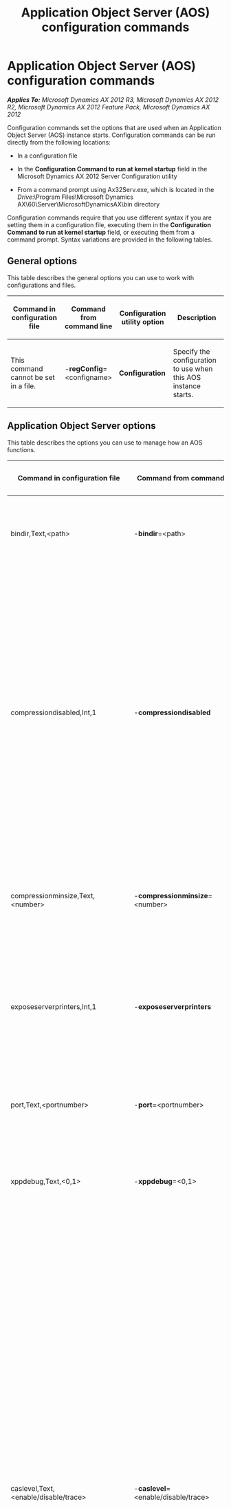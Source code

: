 ﻿---
title: Application Object Server (AOS) configuration commands
TOCTitle: Application Object Server (AOS) configuration commands
ms:assetid: fd29570f-4ab6-47bd-8d82-27d550dc6493
ms:mtpsurl: https://technet.microsoft.com/en-us/library/Aa569637(v=AX.60)
ms:contentKeyID: 39555433
ms.date: 04/18/2014
mtps_version: v=AX.60
---

# Application Object Server (AOS) configuration commands 


_**Applies To:** Microsoft Dynamics AX 2012 R3, Microsoft Dynamics AX 2012 R2, Microsoft Dynamics AX 2012 Feature Pack, Microsoft Dynamics AX 2012_

Configuration commands set the options that are used when an Application Object Server (AOS) instance starts. Configuration commands can be run directly from the following locations:

  - In a configuration file

  - In the **Configuration Command to run at kernel startup** field in the Microsoft Dynamics AX 2012 Server Configuration utility

  - From a command prompt using Ax32Serv.exe, which is located in the *Drive*:\\Program Files\\Microsoft Dynamics AX\\60\\Server\\MicrosoftDynamicsAX\\bin directory

Configuration commands require that you use different syntax if you are setting them in a configuration file, executing them in the **Configuration Command to run at kernel startup** field, or executing them from a command prompt. Syntax variations are provided in the following tables.

## General options

This table describes the general options you can use to work with configurations and files.

<table>
<colgroup>
<col style="width: 25%" />
<col style="width: 25%" />
<col style="width: 25%" />
<col style="width: 25%" />
</colgroup>
<thead>
<tr class="header">
<th><p>Command in configuration file</p></th>
<th><p>Command from command line</p></th>
<th><p>Configuration utility option</p></th>
<th><p>Description</p></th>
</tr>
</thead>
<tbody>
<tr class="odd">
<td><p>This command cannot be set in a file.</p></td>
<td><p>-<strong>regConfig</strong>=&lt;configname&gt;</p></td>
<td><p><strong>Configuration</strong></p></td>
<td><p>Specify the configuration to use when this AOS instance starts.</p></td>
</tr>
</tbody>
</table>


## Application Object Server options

This table describes the options you can use to manage how an AOS functions.

<table>
<colgroup>
<col style="width: 25%" />
<col style="width: 25%" />
<col style="width: 25%" />
<col style="width: 25%" />
</colgroup>
<thead>
<tr class="header">
<th><p>Command in configuration file</p></th>
<th><p>Command from command line</p></th>
<th><p>Configuration utility option</p></th>
<th><p>Description</p></th>
</tr>
</thead>
<tbody>
<tr class="odd">
<td><p>bindir,Text,&lt;path&gt;</p></td>
<td><p>-<strong>bindir</strong>=&lt;path&gt;</p></td>
<td><p><strong>Alternate bin directory</strong></p></td>
<td><p>Specify a directory location that contains an alternate kernel text data (ktd) file.</p></td>
</tr>
<tr class="even">
<td><p>compressiondisabled,Int,1</p></td>
<td><p>-<strong>compressiondisabled</strong></p></td>
<td><p>Option not available in utility</p></td>
<td><p>This is a binary command that is not set by default. When this value is absent, data sent between the AOS and Microsoft Dynamics AX clients is compressed to improve performance.</p>
<p>If the value is present, then packets are not compressed. Disabling compression can have a negative impact on system performance. To compress packets, remove the value from the configuration file.</p></td>
</tr>
<tr class="odd">
<td><p>compressionminsize,Text,&lt;number&gt;</p></td>
<td><p>-<strong>compressionminsize</strong>=&lt;number&gt;</p></td>
<td><p><strong>Minimum packet size to compress</strong></p></td>
<td><p>Specify the smallest useful packet size to compress. The larger the packet size chosen, the smaller the gains in speed.</p></td>
</tr>
<tr class="even">
<td><p>exposeserverprinters,Int,1</p></td>
<td><p>-<strong>exposeserverprinters</strong></p></td>
<td><p><strong>Allow clients to connect to printers on this server</strong></p></td>
<td><p>This is a binary command that is not set by default. When this value is present, clients are allowed to connect to printers that are connected to the AOS computer.</p></td>
</tr>
<tr class="odd">
<td><p>port,Text,&lt;portnumber&gt;</p></td>
<td><p>-<strong>port</strong>=&lt;portnumber&gt;</p></td>
<td><p><strong>TCP/IP port</strong></p></td>
<td><p>The TCP/IP port that the AOS instance should use to connect to clients. The default value is 2712.</p></td>
</tr>
<tr class="even">
<td><p>xppdebug,Text,&lt;0,1&gt;</p></td>
<td><p>-<strong>xppdebug</strong>=&lt;0,1&gt;</p></td>
<td><p><strong>Enable breakpoints to debug X++ code running on this server</strong></p></td>
<td><p>Enable clients to trace their interactions with this AOS instance. The default is off (0).</p></td>
</tr>
<tr class="odd">
<td><p>caslevel,Text,&lt;enable/disable/trace&gt;</p></td>
<td><p>-<strong>caslevel</strong>=&lt;enable/disable/trace&gt;</p></td>
<td><p>Option not available in utility</p></td>
<td><p>Code Access Security (CAS) is the mechanism in Microsoft Dynamics AX that is used to protect specific APIs.</p>
<p>Enable, the default setting, activates CAS for all CAS-protected APIs. If a CAS-protected API is invoked without following the correct consumer steps, an error is generated.</p>
<p>Trace is used to simulate CAS being enabled. An error is not generated if a CAS-protected API is invoked incorrectly. Instead, debug information is written to the Infolog. Use in development or test environments to determine the changes that need to be made to get the system working.</p>
  
> [!IMPORTANT]
> <P>Do not set the <STRONG>caslevel</STRONG> to Trace in production environments.</P>


<p>Disable disables CAS entirely.</p>
  
> [!IMPORTANT]
> <P>Do not set the <STRONG>caslevel</STRONG> to Disable in production environments.</P>

</td>
</tr>
<tr class="even">
<td><p>MaxConcurrentUISessions,Text,&lt;value&gt;</p></td>
<td><p>-<strong>MaxConcurrentUISessions</strong>=&lt;value&gt;</p></td>
<td><p></p></td>
<td><p>Set the maximum number of concurrent Microsoft Dynamics AX client sessions.</p>
<p>The minimum value is 0, the maximum value (and default) is 65535.</p></td>
</tr>
<tr class="odd">
<td><p>MaxConcurrentGuestSessions,Text,&lt;value&gt;</p></td>
<td><p>-<strong>MaxConcurrentGuestSessions</strong>=&lt;value&gt;</p></td>
<td><p></p></td>
<td><p>Set the maximum number of concurrent Guest (anonymous user) sessions.</p>
<p>The minimum value is 0, the maximum value (and default) is 65535.</p></td>
</tr>
<tr class="even">
<td><p>MaxConcurrentWebSessions,Text,&lt;value&gt;</p></td>
<td><p>-<strong>MaxConcurrentWebSessions</strong>=&lt;value&gt;</p></td>
<td><p></p></td>
<td><p>Set the maximum number of concurrent Enterprise Portal sessions, including Guest sessions.</p>
<p>The minimum value is 0, the maximum value (and default) is 65535.</p></td>
</tr>
<tr class="odd">
<td><p>MaxConcurrentBCSessions,Text,&lt;value&gt;</p></td>
<td><p>-<strong>MaxConcurrentBCSessions</strong>=&lt;value&gt;</p></td>
<td><p></p></td>
<td><p>Set the maximum number of concurrent Business Connector sessions, including all Web sessions (all Web sessions come through Business Connector).</p>
<p>The default value is 65535.</p></td>
</tr>
<tr class="even">
<td><p>MaxMemLoad,Text,&lt;value&gt;</p></td>
<td><p>-<strong>MaxMemLoad</strong>=&lt;value&gt;</p></td>
<td><p></p></td>
<td><p>Set the maximum amount of memory usage (the maximum percentage of physical memory that is in use on the computer).</p>
<p>The default value is 0.</p></td>
</tr>
<tr class="odd">
<td><p>MaxConcurrentSessions,Int,&lt;value&gt;</p></td>
<td><p>-<strong>MaxConcurrentSessions</strong>=&lt;value&gt;</p></td>
<td><p><strong>Maximum number of client sessions</strong></p></td>
<td><p>Set the maximum number of client sessions this AOS instance will accept.</p>
<p>The minimum value is 0, the maximum value (and default) is 65535.</p></td>
</tr>
<tr class="even">
<td><p>startupcmd,Text,&lt;command&gt;</p></td>
<td><p>-<strong>startupCmd</strong>=&lt;command&gt;</p></td>
<td><p><strong>Command to run at application startup</strong></p></td>
<td><p>Enter a <strong>SysStartupCmd</strong> method to run when this client application starts. For details, see <a href="execute-configuration-commands.md">Execute configuration commands</a>.</p></td>
</tr>
<tr class="odd">
<td><p>extracmd,Text,&lt;command&gt;</p></td>
<td><p>-<strong>extracmd</strong>=&lt;command&gt;</p></td>
<td><p><strong>Configuration command to run at kernel startup</strong></p></td>
<td><p>Enter any configuration command to run when the kernel starts.</p></td>
</tr>
</tbody>
</table>


## Database connection options

This table describes the options you can use to connect to a database.

<table>
<colgroup>
<col style="width: 25%" />
<col style="width: 25%" />
<col style="width: 25%" />
<col style="width: 25%" />
</colgroup>
<thead>
<tr class="header">
<th><p>Command in configuration file</p></th>
<th><p>Command from command line</p></th>
<th><p>Configuration utility option</p></th>
<th><p>Description</p></th>
</tr>
</thead>
<tbody>
<tr class="odd">
<td><p>createdsn,Text, &lt;microsoftsqlserver&gt;</p>
<p></p></td>
<td><p><strong>createdsn</strong>=&lt;microsoftsqlserver&gt;</p></td>
<td><p>Option not available in utility</p></td>
<td><p>Create the data source in the ODBC manager.</p></td>
</tr>
<tr class="even">
<td><p>dsn,text,&lt;portnumber&gt;</p></td>
<td><p><strong>-dsn=</strong>&lt;portnumber&gt;</p></td>
<td><p>Option not available in utility</p></td>
<td><p>Point to a specific data source.</p></td>
</tr>
<tr class="odd">
<td><p>database,Text,&lt;databasename&gt;</p></td>
<td><p><strong>-database</strong>=&lt;databasename&gt;</p></td>
<td><p><strong>Database to connect to</strong></p>
<p></p></td>
<td><p>Specify the database to connect to.</p></td>
</tr>
<tr class="even">
<td><p>dbcli,Text,&lt;ODBC&gt;</p></td>
<td><p>-<strong>dbcli</strong>=&lt;ODBC&gt;</p></td>
<td><p>Option not available in utility</p></td>
<td><p>Run Microsoft Dynamics AX in ODBC mode.</p></td>
</tr>
<tr class="odd">
<td><p>dbserver,Text,&lt;servername&gt;</p></td>
<td><p><strong>-dbserver</strong>=&lt;servername&gt;</p></td>
<td><p>Option not available in utility</p></td>
<td><p>SQL Server name.</p></td>
</tr>
</tbody>
</table>


## Database tuning options

This table describes the options you can use to tune database performance.

<table>
<colgroup>
<col style="width: 25%" />
<col style="width: 25%" />
<col style="width: 25%" />
<col style="width: 25%" />
</colgroup>
<thead>
<tr class="header">
<th><p>Command in configuration file</p></th>
<th><p>Command from command line</p></th>
<th><p>Configuration utility option</p></th>
<th><p>Description</p></th>
</tr>
</thead>
<tbody>
<tr class="odd">
<td><p>connectionidletimeout,Text,&lt;0,1&gt;</p>
<p></p></td>
<td><p><strong>-connectionidletimeout</strong>=&lt;0,1&gt;</p></td>
<td><p><strong>Leave the connection running when idle</strong></p></td>
<td><p>Retain a connection to the database when no transactions are running.</p></td>
</tr>
<tr class="even">
<td><p>connectionidletimeout,Text,&lt;time&gt;</p>
<p></p></td>
<td><p><strong>-connectionidletimeout</strong>=&lt;time&gt;</p></td>
<td><p><strong>Maximum idle time before closing</strong></p></td>
<td><p>Specify the amount of time to leave a database connection idle before closing it.</p></td>
</tr>
<tr class="odd">
<td><p>fetchahead,Text,&lt;number&gt;</p>
<p></p></td>
<td><p><strong>-fetchahead</strong>=&lt;number&gt;</p></td>
<td><p><strong>Array fetch ahead</strong></p></td>
<td><p>Specify the maximum number of records that the system fetches at the same time. Starts as your local default computer setting of 100.</p></td>
</tr>
<tr class="even">
<td><p>hint,Text,1</p>
<p></p></td>
<td><p><strong>-hint</strong>=&lt;0, 1&gt;</p></td>
<td><p><strong>Allow INDEX hints in queries</strong></p></td>
<td><p>Enable any query written with an INDEX hint to override the index selected by the database management system.</p></td>
</tr>
<tr class="odd">
<td><p>hint,Text,2</p></td>
<td><p><strong>-hint</strong>=&lt;0, 2&gt;</p></td>
<td><p><strong>Include LTRIM in all SELECT statements to remove leading space from right-aligned columns</strong></p></td>
<td><p>Add LTRIM to all queries generated by Microsoft Dynamics AX. Using LTRIM forces the database to perform a table scan, which can slow query results. Set to 2 to enable this feature, and 0 to disable it.</p></td>
</tr>
<tr class="even">
<td><p>ignoredatasourceindex,Text,&lt;0,1&gt;</p>
<p></p></td>
<td><p><strong>-ignoredatasourceindex</strong>=&lt;0, 1&gt;</p></td>
<td><p><strong>Generate ORDER BY clauses from WHERE clauses</strong></p></td>
<td><p>Set to 1 to override the ordering specified by the index on the data source, using the order of the columns as specified in the WHERE clause. This can improve query performance.</p></td>
</tr>
<tr class="odd">
<td><p>newconnectionretrycount,Text,&lt;number&gt;</p>
<p></p></td>
<td><p><strong>-newconnectionretrycount</strong>=&lt;number&gt;</p></td>
<td><p><strong>Number of connection retries</strong></p></td>
<td><p>Specify the number of times to try connecting to the database before failing.</p></td>
</tr>
<tr class="even">
<td><p>newconnectionretrydelayms,Text,&lt;time&gt;</p>
<p></p></td>
<td><p><strong>-newconnectionretrydelayms</strong>=&lt;time&gt;</p></td>
<td><p><strong>Connection retry interval</strong></p></td>
<td><p>Specify the interval between attempts to connect to the database in milliseconds.</p></td>
</tr>
<tr class="odd">
<td><p>opencursors,Text,&lt;number&gt;</p>
<p></p></td>
<td><p><strong>-opencursors</strong>=&lt;number&gt;</p></td>
<td><p><strong>Maximum open cursors</strong></p></td>
<td><p>Specify the maximum number of database cursors to keep open for reuse in a connection. Starts as your local computer setting, which defaults to 90.</p></td>
</tr>
<tr class="even">
<td><p>retry,Text,&lt;time&gt;</p>
<p></p></td>
<td><p><strong>-retry</strong>=&lt;time&gt;</p></td>
<td><p><strong>Transaction retry interval (in seconds)</strong></p></td>
<td><p>Specify the delay before re-executing a transaction after a deadlock. The default value is 5 seconds.</p></td>
</tr>
<tr class="odd">
<td><p>sqlbuffer,Text,&lt;number&gt;</p>
<p></p></td>
<td><p><strong>-sqlbuffer</strong>=&lt; number&gt;</p></td>
<td><p><strong>Maximum buffer size</strong></p></td>
<td><p>Specify the maximum size of the data retrieval buffer. The larger the buffer, the greater the number of records transferred at the same time. Starts as your local default computer setting of 24.</p></td>
</tr>
<tr class="even">
<td><p>sqlcomplexliterals,Text,&lt;0,1&gt;</p></td>
<td><p><strong>-sqlcomplexliterals</strong>=&lt;0,1&gt;</p></td>
<td><p><strong>Use literals in complex joins from X++</strong></p></td>
<td><p>Specify that Microsoft Dynamics AX use literals rather than parameters for complex joins to optimize performance.</p></td>
</tr>
<tr class="odd">
<td><p>sqlformliterals,Text, &lt;0,1&gt;</p></td>
<td><p><strong>-sqlformliterals</strong>=&lt;0, 1&gt;</p></td>
<td><p><strong>Use literals in join queries from forms and reports</strong></p></td>
<td><p>Specify that Microsoft Dynamics AX use literals rather than parameters in long-running queries to optimize performance.</p></td>
</tr>
</tbody>
</table>


## Unfamiliar configuration options

In the configuration files generated by Microsoft Dynamics AX, you may see unfamiliar options. Some are legacy options (configuration options from previous versions) that are not in use. Other configuration options remain in both the client or server configuration files, although they only apply to client or server, because in previous product versions the utilities were combined. We recommend that you do not change values for these options; unexpected results may occur.

<table>
<colgroup>
<col style="width: 50%" />
<col style="width: 50%" />
</colgroup>
<thead>
<tr class="header">
<th><p>Value in configuration file</p></th>
<th><p>Applies to</p></th>
</tr>
</thead>
<tbody>
<tr class="odd">
<td><p>directory,Text,&lt;pathname&gt;</p></td>
<td><p>Server</p></td>
</tr>
<tr class="even">
<td><p>client,Text,thin</p></td>
<td><p>Legacy</p></td>
</tr>
<tr class="odd">
<td><p>broadcast,Text,</p></td>
<td><p>Legacy</p></td>
</tr>
<tr class="even">
<td><p>sql,Int,1</p></td>
<td><p>Server</p></td>
</tr>
<tr class="odd">
<td><p>native,Int,0</p></td>
<td><p>Legacy</p></td>
</tr>
<tr class="even">
<td><p>fetchahead,Text,</p></td>
<td><p>Server</p></td>
</tr>
<tr class="odd">
<td><p>opencursors,Text,</p></td>
<td><p>Server</p></td>
</tr>
<tr class="even">
<td><p>database,Text,</p></td>
<td><p>Server</p></td>
</tr>
<tr class="odd">
<td><p>dsn,Text,</p></td>
<td><p>Server</p></td>
</tr>
<tr class="even">
<td><p>sqluser,Text,</p></td>
<td><p>Legacy</p></td>
</tr>
<tr class="odd">
<td><p>hint,Text,</p></td>
<td><p>Server</p></td>
</tr>
<tr class="even">
<td><p>sqlbuffer,Text,</p></td>
<td><p>Server</p></td>
</tr>
<tr class="odd">
<td><p>log,Text,</p></td>
<td><p>Server</p></td>
</tr>
<tr class="even">
<td><p>hassqlpwd,Int,0</p></td>
<td><p>Legacy</p></td>
</tr>
<tr class="odd">
<td><p>sqlpwd,Text,</p></td>
<td><p>Legacy</p></td>
</tr>
<tr class="even">
<td><p>retry,Text,</p></td>
<td><p>Server</p></td>
</tr>
<tr class="odd">
<td><p>dbserver,Text,</p></td>
<td><p>Server</p></td>
</tr>
<tr class="even">
<td><p>localappldoc,Int,0</p></td>
<td><p>Legacy</p></td>
</tr>
<tr class="odd">
<td><p>localsysdoc,Int,0</p></td>
<td><p>Legacy</p></td>
</tr>
<tr class="even">
<td><p>applshare,Int,1</p></td>
<td><p>Legacy</p></td>
</tr>
<tr class="odd">
<td><p>applexclusive,Int,0</p></td>
<td><p>Legacy</p></td>
</tr>
<tr class="even">
<td><p>hascompwd,Int,0</p></td>
<td><p>Legacy</p></td>
</tr>
<tr class="odd">
<td><p>compwd,Text,</p></td>
<td><p>Legacy</p></td>
</tr>
<tr class="even">
<td><p>hasserveridletimeout,Int,0</p></td>
<td><p>Server</p></td>
</tr>
<tr class="odd">
<td><p>serveridletimeout,Text,</p></td>
<td><p>Server</p></td>
</tr>
<tr class="even">
<td><p>connectionidletimeout,Text,</p></td>
<td><p>Server</p></td>
</tr>
<tr class="odd">
<td><p>port,Text,</p></td>
<td><p>Server</p></td>
</tr>
<tr class="even">
<td><p>createdsn,Text,</p></td>
<td><p>Server</p></td>
</tr>
<tr class="odd">
<td><p>allowunauth,Int,0</p></td>
<td><p>Legacy</p></td>
</tr>
<tr class="even">
<td><p>sqlformliterals,Text,1</p></td>
<td><p>Server</p></td>
</tr>
<tr class="odd">
<td><p>sqlcomplexliterals,Text,1</p></td>
<td><p>Server</p></td>
</tr>
<tr class="even">
<td><p>ignoredatasourceindex,Text,0</p></td>
<td><p>Server</p></td>
</tr>
<tr class="odd">
<td><p>dbcli,Text,odbc</p></td>
<td><p>Server</p></td>
</tr>
<tr class="even">
<td><p>dbunicodeenabled,Text,1</p></td>
<td><p>Legacy</p></td>
</tr>
<tr class="odd">
<td><p>newconnectionretrydelayms,Text,</p></td>
<td><p>Server</p></td>
</tr>
<tr class="even">
<td><p>newconnectionretrycount,Text,</p></td>
<td><p>Server</p></td>
</tr>
<tr class="odd">
<td><p>cachesynctime,Text,</p></td>
<td><p>Server</p></td>
</tr>
<tr class="even">
<td><p>_clientadname,Text,</p></td>
<td><p>Legacy</p></td>
</tr>
</tbody>
</table>

  
**Announcements:** To see known issues and recent fixes, use [Issue search](http://go.microsoft.com/fwlink/?linkid=389258) in [Microsoft Dynamics Lifecycle Services](http://go.microsoft.com/fwlink/?linkid=306505) (LCS).


